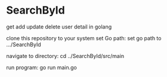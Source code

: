 # SearchById
get add update delete user detail in golang

clone this repository to your system
set Go path:
  set go path to .../SearchById

navigate to directory:
  cd ../SearchById/src/main

run program:
  go run main.go
